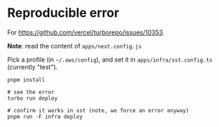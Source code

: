 # Reproducible error

For https://github.com/vercel/turborepo/issues/10353.

**Note**: read the content of `apps/next.config.js`

Pick a profile (in `~/.aws/config`), and set it in `apps/infra/sst.config.ts` (currently "test").

```
pnpm install

# see the error
turbo run deploy

# confirm it works in sst (note, we force an error anyway)
pnpm run -F infra deploy
```

